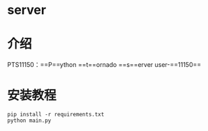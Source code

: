 # server

# 介绍
PTS11150：==P==ython ==t==ornado ==s==erver user-==11150==
# 安装教程
~~~shell
pip install -r requirements.txt
python main.py
~~~